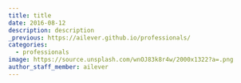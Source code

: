 ```yaml
---
title: title
date: 2016-08-12
description: description
_previous: https://ailever.github.io/professionals/
categories:
  - professionals
image: https://source.unsplash.com/wnOJ83k8r4w/2000x1322?a=.png
author_staff_member: ailever
---
```



